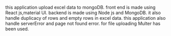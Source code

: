 this application upload excel data to mongoDB.
front end is made using React js,material UI.
backend is made using Node js and MongoDB.
it also handle duplicacy of rows and empty rows in excel data.
this application also handle serverError and page not found error.
for file uploading Multer has been used.
